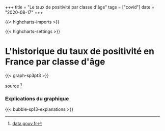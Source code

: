 +++
title = "Le taux de positivité par classe d'âge"
tags = ["covid"]
date = "2020-08-17"
+++


{{< highcharts-imports >}}

{{< highcharts-settings >}}

# L'historique du taux de positivité en France par classe d'âge <a name="graphique"></a>

{{< graph-sp3pt3 >}}


source [^1]

### Explications du graphique <a name="explications"></a>

{{< bubble-sp13-explanations >}}

[^1]: [data.gouv.fr](https://www.data.gouv.fr/fr/datasets/donnees-relatives-aux-resultats-des-tests-virologiques-covid-19/)